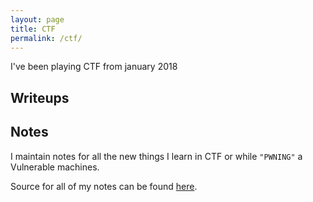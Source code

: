 ```yaml
---
layout: page
title: CTF
permalink: /ctf/
---
```


I've been playing CTF from january 2018

## Writeups



## Notes

I maintain notes for all the new things I learn in CTF or while `"PWNING"` a Vulnerable machines.

Source for all of my notes can be found [here](http://github.com/).
